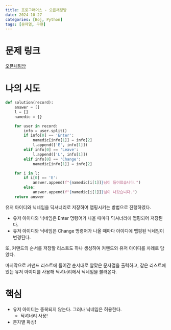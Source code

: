 ```yaml
---
title: 프로그래머스 - 오픈채팅방
date: 2024-10-27
categories: [Boj, Python]
tags: [문자열, 구현]
---
```

# 문제 링크
[오픈채팅방](https://school.programmers.co.kr/learn/courses/30/lessons/42888)

# 나의 시도

```python
def solution(record):
    answer = []
    l = []
    namedic = {}

    for user in record:
        info = user.split()
        if info[0] == 'Enter':
            namedic[info[1]] = info[2]
            l.append(['E', info[1]])
        elif info[0] == 'Leave':
            l.append(['L', info[1]])
        elif info[0] == 'Change':
            namedic[info[1]] = info[2]

    for i in l:
        if i[0] == 'E':
            answer.append(f"{namedic[i[1]]}님이 들어왔습니다.")
        else:
            answer.append(f"{namedic[i[1]]}님이 나갔습니다.")
    return answer
```

유저 아이디와 닉네임을 딕셔너리로 저장하여 맵핑시키는 방법으로 진행하였다.

- 유저 아이디와 닉네임은 Enter 명령어가 나올 때마다 딕셔너리에 맵핑되어 저장된다.
- 유저 아이디와 닉네임은 Change 명령어가 나올 때마다 아이디에 맵핑된 닉네임이 변경된다.

또, 커맨드의 순서를 저장할 리스트도 하나 생성하여 커맨드와 유저 아이디를 차례로 담았다. 

마지막으로 커맨드 리스트에 들어간 순서대로 알맞은 문자열을 출력하고, 같은 리스트에 있는 유저 아이디를 사용해 딕셔너리에서 닉네임을 불러온다.

# 핵심

- 유저 아이디는 중복되지 않는다. 그러나 닉네임은 허용한다.
    - 딕셔너리 사용!
- 문자열 파싱!